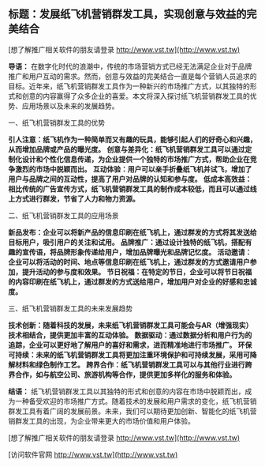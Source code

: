 ## **标题：发展纸飞机营销群发工具，实现创意与效益的完美结合**

[想了解推广相关软件的朋友请登录 http://www.vst.tw](http://www.vst.tw)

**导语：**
在数字化时代的浪潮中，传统的市场营销方式已经无法满足企业对于品牌推广和用户互动的需求。然而，创意与效益的完美结合一直是每个营销人员追求的目标。近年来，纸飞机营销群发工具作为一种新兴的市场推广方式，以其独特的形式和创意的内容赢得了众多企业的喜爱。本文将深入探讨纸飞机营销群发工具的优势、应用场景以及未来的发展趋势。

一、纸飞机营销群发工具的优势

**引人注意：纸飞机作为一种简单而又有趣的玩具，能够引起人们的好奇心和兴趣，从而增加品牌或产品的曝光度。**
**创意与差异化：纸飞机营销群发工具可以通过定制化设计和个性化信息传递，为企业提供一个独特的市场推广方式，帮助企业在竞争激烈的市场中脱颖而出。**
**互动体验：用户可以亲手折叠纸飞机并试飞，增加了用户与品牌之间的互动性，提高了用户对品牌的认知和参与度。**
**低成本高效益：相比传统的广告宣传方式，纸飞机营销群发工具的制作成本较低，而且可以通过线上方式进行群发，节省了人力和物力资源。**

二、纸飞机营销群发工具的应用场景

**新品发布：企业可以将新产品的信息印刷在纸飞机上，通过群发的方式将其发送给目标用户，吸引用户的关注和试用。**
**品牌推广：通过设计独特的纸飞机，搭配有趣的宣传语，将品牌形象传递给用户，增加品牌曝光和品牌记忆度。**
**活动邀请：企业可以将活动的时间、地点等信息印刷在纸飞机上，通过群发的方式邀请用户参加，提升活动的参与度和效果。**
**节日祝福：在特定的节日，企业可以将节日祝福的内容印刷在纸飞机上，通过群发的方式送给用户，增加用户对企业的好感和忠诚度。**

三、纸飞机营销群发工具的未来发展趋势

**技术创新：随着科技的发展，未来纸飞机营销群发工具可能会与AR（增强现实）技术相结合，提供更加丰富的互动体验。**
**数据驱动：通过数据分析和用户行为的追踪，企业可以更好地了解用户的喜好和需求，进而精准地进行市场推广。**
**环保可持续：未来的纸飞机营销群发工具将更加注重环境保护和可持续发展，采用可降解材料和绿色制作工艺。**
**跨界合作：纸飞机营销群发工具可以与其他行业进行跨界合作，如与航空公司、旅游机构等合作，提供更加多样化的服务和体验。**

**结语：**
纸飞机营销群发工具以其独特的形式和创意的内容在市场中脱颖而出，成为一种备受欢迎的市场推广方式。随着技术的发展和用户需求的变化，纸飞机营销群发工具有着广阔的发展前景。未来，我们可以期待更加创新、智能化的纸飞机营销群发工具的出现，为企业带来更大的市场价值和用户体验。

[想了解推广相关软件的朋友请登录 http://www.vst.tw](http://www.vst.tw)


[访问软件官网 http://www.vst.tw](http://www.vst.tw)
